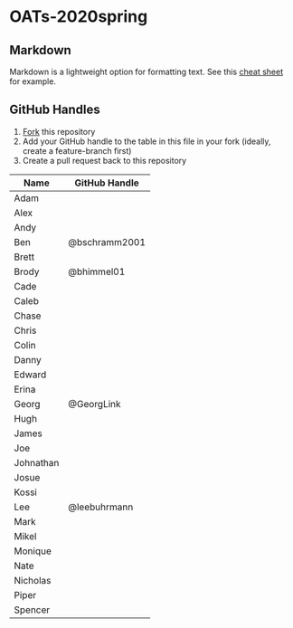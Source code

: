# OATs-2020spring

## Markdown

Markdown is a lightweight option for formatting text. See this [cheat sheet](https://github.com/adam-p/markdown-here/wiki/Markdown-Cheatsheet) for example.

## GitHub Handles

1. [Fork](https://guides.github.com/activities/forking/) this repository
2. Add your GitHub handle to the table in this file in your fork (ideally, create a feature-branch first)
3. Create a pull request back to this repository

|Name|GitHub Handle|
|---|---|
|Adam|   |
|Alex|   |
|Andy|   |
|Ben|  @bschramm2001 |
|Brett|   |
|Brody| @bhimmel01  |
|Cade|   |
|Caleb|   |
|Chase|   |
|Chris|   |
|Colin|   |
|Danny|   |
|Edward|   |
|Erina|   |
|Georg| @GeorgLink |
|Hugh|   |
|James|   |
|Joe|   |
|Johnathan|   |
|Josue|   |
|Kossi|   |
|Lee| @leebuhrmann   |
|Mark|   |
|Mikel|   |
|Monique|   |
|Nate|   |
|Nicholas|   |
|Piper|   |
|Spencer|   |
